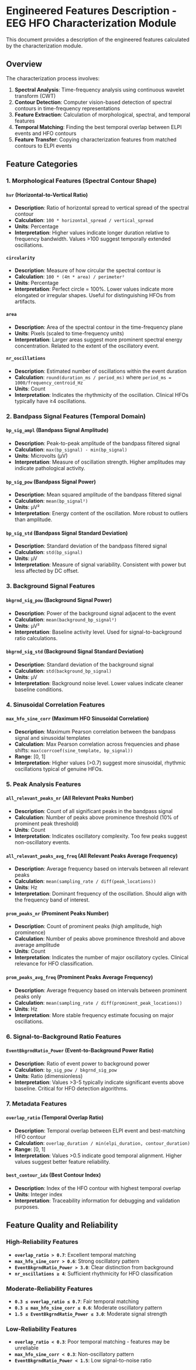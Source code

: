 # Engineered Features Description - EEG HFO Characterization Module

This document provides a description of the engineered features calculated by the characterization module.

## Overview

The characterization process involves:
1. **Spectral Analysis**: Time-frequency analysis using continuous wavelet transform (CWT)
2. **Contour Detection**: Computer vision-based detection of spectral contours in time-frequency representations
3. **Feature Extraction**: Calculation of morphological, spectral, and temporal features
4. **Temporal Matching**: Finding the best temporal overlap between ELPI events and HFO contours
5. **Feature Transfer**: Copying characterization features from matched contours to ELPI events

## Feature Categories

### 1. Morphological Features (Spectral Contour Shape)

#### `hvr` (Horizontal-to-Vertical Ratio)
- **Description**: Ratio of horizontal spread to vertical spread of the spectral contour
- **Calculation**: `100 * horizontal_spread / vertical_spread`
- **Units**: Percentage
- **Interpretation**: Higher values indicate longer duration relative to frequency bandwidth. Values >100 suggest temporally extended oscillations.

#### `circularity`
- **Description**: Measure of how circular the spectral contour is
- **Calculation**: `100 * (4π * area) / perimeter²`
- **Units**: Percentage
- **Interpretation**: Perfect circle = 100%. Lower values indicate more elongated or irregular shapes. Useful for distinguishing HFOs from artifacts.

#### `area`
- **Description**: Area of the spectral contour in the time-frequency plane
- **Units**: Pixels (scaled to time-frequency units)
- **Interpretation**: Larger areas suggest more prominent spectral energy concentration. Related to the extent of the oscillatory event.

#### `nr_oscillations`
- **Description**: Estimated number of oscillations within the event duration
- **Calculation**: `round(duration_ms / period_ms)` where `period_ms = 1000/frequency_centroid_Hz`
- **Units**: Count
- **Interpretation**: Indicates the rhythmicity of the oscillation. Clinical HFOs typically have ≥4 oscillations.

### 2. Bandpass Signal Features (Temporal Domain)

#### `bp_sig_ampl` (Bandpass Signal Amplitude)
- **Description**: Peak-to-peak amplitude of the bandpass filtered signal
- **Calculation**: `max(bp_signal) - min(bp_signal)`
- **Units**: Microvolts (μV)
- **Interpretation**: Measure of oscillation strength. Higher amplitudes may indicate pathological activity.

#### `bp_sig_pow` (Bandpass Signal Power)
- **Description**: Mean squared amplitude of the bandpass filtered signal
- **Calculation**: `mean(bp_signal²)`
- **Units**: μV²
- **Interpretation**: Energy content of the oscillation. More robust to outliers than amplitude.

#### `bp_sig_std` (Bandpass Signal Standard Deviation)
- **Description**: Standard deviation of the bandpass filtered signal
- **Calculation**: `std(bp_signal)`
- **Units**: μV
- **Interpretation**: Measure of signal variability. Consistent with power but less affected by DC offset.

### 3. Background Signal Features

#### `bkgrnd_sig_pow` (Background Signal Power)
- **Description**: Power of the background signal adjacent to the event
- **Calculation**: `mean(background_bp_signal²)`
- **Units**: μV²
- **Interpretation**: Baseline activity level. Used for signal-to-background ratio calculations.

#### `bkgrnd_sig_std` (Background Signal Standard Deviation)
- **Description**: Standard deviation of the background signal
- **Calculation**: `std(background_bp_signal)`
- **Units**: μV
- **Interpretation**: Background noise level. Lower values indicate cleaner baseline conditions.

### 4. Sinusoidal Correlation Features

#### `max_hfo_sine_corr` (Maximum HFO Sinusoidal Correlation)
- **Description**: Maximum Pearson correlation between the bandpass signal and sinusoidal templates
- **Calculation**: Max Pearson correlation across frequencies and phase shifts: `max(corrcoef(sine_template, bp_signal))`
- **Range**: [0, 1]
- **Interpretation**: Higher values (>0.7) suggest more sinusoidal, rhythmic oscillations typical of genuine HFOs.

### 5. Peak Analysis Features

#### `all_relevant_peaks_nr` (All Relevant Peaks Number)
- **Description**: Count of all significant peaks in the bandpass signal
- **Calculation**: Number of peaks above prominence threshold (10% of prominent peak threshold)
- **Units**: Count
- **Interpretation**: Indicates oscillatory complexity. Too few peaks suggest non-oscillatory events.

#### `all_relevant_peaks_avg_freq` (All Relevant Peaks Average Frequency)
- **Description**: Average frequency based on intervals between all relevant peaks
- **Calculation**: `mean(sampling_rate / diff(peak_locations))`
- **Units**: Hz
- **Interpretation**: Dominant frequency of the oscillation. Should align with the frequency band of interest.

#### `prom_peaks_nr` (Prominent Peaks Number)
- **Description**: Count of prominent peaks (high amplitude, high prominence)
- **Calculation**: Number of peaks above prominence threshold and above average amplitude
- **Units**: Count
- **Interpretation**: Indicates the number of major oscillatory cycles. Clinical relevance for HFO classification.

#### `prom_peaks_avg_freq` (Prominent Peaks Average Frequency)
- **Description**: Average frequency based on intervals between prominent peaks only
- **Calculation**: `mean(sampling_rate / diff(prominent_peak_locations))`
- **Units**: Hz
- **Interpretation**: More stable frequency estimate focusing on major oscillations.

### 6. Signal-to-Background Ratio Features

#### `EventBkgrndRatio_Power` (Event-to-Background Power Ratio)
- **Description**: Ratio of event power to background power
- **Calculation**: `bp_sig_pow / bkgrnd_sig_pow`
- **Units**: Ratio (dimensionless)
- **Interpretation**: Values >3-5 typically indicate significant events above baseline. Critical for HFO detection algorithms.

### 7. Metadata Features

#### `overlap_ratio` (Temporal Overlap Ratio)
- **Description**: Temporal overlap between ELPI event and best-matching HFO contour
- **Calculation**: `overlap_duration / min(elpi_duration, contour_duration)`
- **Range**: [0, 1]
- **Interpretation**: Values >0.5 indicate good temporal alignment. Higher values suggest better feature reliability.

#### `best_contour_idx` (Best Contour Index)
- **Description**: Index of the HFO contour with highest temporal overlap
- **Units**: Integer index
- **Interpretation**: Traceability information for debugging and validation purposes.

## Feature Quality and Reliability

### High-Reliability Features
- **`overlap_ratio > 0.7`**: Excellent temporal matching
- **`max_hfo_sine_corr > 0.6`**: Strong oscillatory pattern
- **`EventBkgrndRatio_Power > 3.0`**: Clear distinction from background
- **`nr_oscillations ≥ 4`**: Sufficient rhythmicity for HFO classification

### Moderate-Reliability Features
- **`0.3 ≤ overlap_ratio ≤ 0.7`**: Fair temporal matching
- **`0.3 ≤ max_hfo_sine_corr ≤ 0.6`**: Moderate oscillatory pattern
- **`1.5 ≤ EventBkgrndRatio_Power ≤ 3.0`**: Moderate signal strength

### Low-Reliability Features
- **`overlap_ratio < 0.3`**: Poor temporal matching - features may be unreliable
- **`max_hfo_sine_corr < 0.3`**: Non-oscillatory pattern
- **`EventBkgrndRatio_Power < 1.5`**: Low signal-to-noise ratio